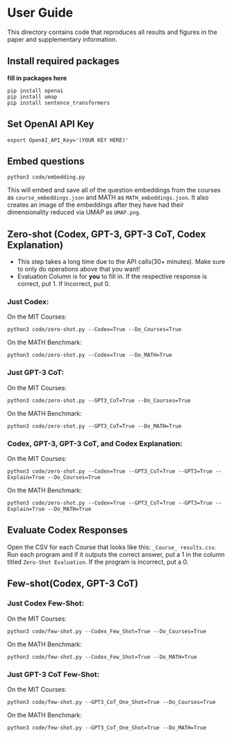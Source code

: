 # User Guide

This directory contains code that reproduces all results and figures in the paper and supplementary information.

## Install required packages

**fill in packages here**
```
pip install openai
pip install umap
pip install sentence_transformers
```

## Set OpenAI API Key
```
export OpenAI_API_Key='(YOUR KEY HERE)'
```

## Embed questions
```
python3 code/embedding.py
```
This will embed and save all of the question embeddings from the courses as `course_embeddings.json` and MATH as `MATH_embeddings.json`. It also creates an image of the embeddings after they have had their dimensionality reduced via UMAP as `UMAP.png`.

## Zero-shot (Codex, GPT-3, GPT-3 CoT, Codex Explanation)

- This step takes a long time due to the API calls(30+ minutes). Make sure to only do operations above that you want!
- Evaluation Column is for **you** to fill in. If the respective response is correct, put 1. If Incorrect, put 0.

### Just Codex:

On the MIT Courses:
```
python3 code/zero-shot.py --Codex=True --Do_Courses=True
```
On the MATH Benchmark:
```
python3 code/zero-shot.py --Codex=True --Do_MATH=True
```

### Just GPT-3 CoT:

On the MIT Courses:
```
python3 code/zero-shot.py --GPT3_CoT=True --Do_Courses=True
```
On the MATH Benchmark:
```
python3 code/zero-shot.py --GPT3_CoT=True --Do_MATH=True
```

### Codex, GPT-3, GPT-3 CoT, and Codex Explanation:

On the MIT Courses:
```
python3 code/zero-shot.py --Codex=True --GPT3_CoT=True --GPT3=True --Explain=True --Do_Courses=True
```
On the MATH Benchmark:
```
python3 code/zero-shot.py --Codex=True --GPT3_CoT=True --GPT3=True --Explain=True --Do_MATH=True
```
 
## Evaluate Codex Responses
 
Open the CSV for each Course that looks like this: ``_Course_ results.csv``. Run each program and if it outputs the correct answer, put a 1 in the column titled ``Zero-Shot Evaluation``. If the program is incorrect, put a 0.
 
## Few-shot(Codex, GPT-3 CoT)
 
### Just Codex Few-Shot:
 
On the MIT Courses:
```
python3 code/few-shot.py --Codex_Few_Shot=True --Do_Courses=True
```
On the MATH Benchmark:
```
python3 code/few-shot.py --Codex_Few_Shot=True --Do_MATH=True
```
### Just GPT-3 CoT Few-Shot:

On the MIT Courses:
```
python3 code/few-shot.py --GPT3_CoT_One_Shot=True --Do_Courses=True
```
On the MATH Benchmark:
```
python3 code/few-shot.py --GPT3_CoT_One_Shot=True --Do_MATH=True
```

